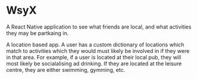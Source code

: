 # WsyX
A React Native application to see what friends are local, and what activities they may be partkaing in. 

A location based app. A user has a custom dictionary of locations which match to activities which they would must likely be involved in if they were in that area.
For example, if a user is located at their local pub, they will most likely be socialalising ad drinking. If they are located at the leisure centre, they are either swimming, gymming, etc.
